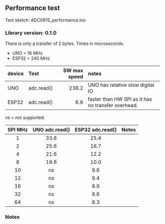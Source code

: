 

## Performance test  

Test sketch:  ADC081S_performance.ino


### Library version: 0.1.0

There is only a transfer of 2 bytes. Times in microseconds.
- UNO = 16 MHz
- ESP32 = 240 MHz


|  device  |  Test        | SW max speed  |  notes  |
|:---------|:-------------|--------------:|:--------|
|  UNO     |  adc.read()  |    238.2      |  UNO has relative slow digital IO
|  ESP32   |  adc.read()  |      6.9      |  faster than HW SPI as it has no transfer overhead.


ns = not supported.

|  SPI MHz  |  UNO adc.read()  |  ESP32 adc.read()  |  Notes  |
|:---------:|:----------------:|:------------------:|:-------:|
|     1     |      33.6        |        25.4        |
|     2     |      25.6        |        16.7        |
|     4     |      21.6        |        12.2        |
|     8     |      19.6        |        10.0        |
|     10    |       ns         |         9.6        |
|     12    |       ns         |         9.4        |
|     16    |       ns         |         8.9        |
|     32    |       ns         |         8.6        |
|     64    |       ns         |         8.3        |


### Notes


